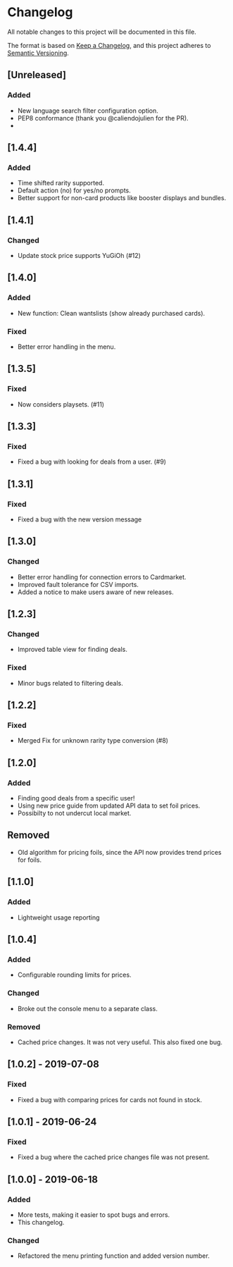 # Changelog
All notable changes to this project will be documented in this file.

The format is based on [Keep a Changelog](https://keepachangelog.com/en/1.0.0/),
and this project adheres to [Semantic Versioning](https://semver.org/spec/v2.0.0.html).

## [Unreleased]
### Added
- New language search filter configuration option.
- PEP8 conformance (thank you @caliendojulien for the PR).
- 

## [1.4.4]
### Added
- Time shifted rarity supported.
- Default action (no) for yes/no prompts.
- Better support for non-card products like booster displays and bundles.

## [1.4.1]
### Changed
- Update stock price supports YuGiOh (#12)

## [1.4.0]
### Added
- New function: Clean wantslists (show already purchased cards).
### Fixed
- Better error handling in the menu.

## [1.3.5]
### Fixed
- Now considers playsets. (#11)

## [1.3.3]
### Fixed
- Fixed a bug with looking for deals from a user. (#9)

## [1.3.1]
### Fixed
- Fixed a bug with the new version message

## [1.3.0]
### Changed
- Better error handling for connection errors to Cardmarket.
- Improved fault tolerance for CSV imports.
- Added a notice to make users aware of new releases.

## [1.2.3]
### Changed
- Improved table view for finding deals.

### Fixed
- Minor bugs related to filtering deals.

## [1.2.2]
### Fixed
- Merged Fix for unknown rarity type conversion (#8)

## [1.2.0]
### Added
- Finding good deals from a specific user!
- Using new price guide from updated API data to set foil prices.
- Possibilty to not undercut local market.

## Removed
- Old algorithm for pricing foils, since the API now provides trend prices for foils.

## [1.1.0]
### Added
- Lightweight usage reporting

## [1.0.4]
### Added
- Configurable rounding limits for prices.
### Changed
- Broke out the console menu to a separate class.
### Removed
- Cached price changes. It was not very useful. This also fixed one bug.

## [1.0.2] - 2019-07-08
### Fixed
- Fixed a bug with comparing prices for cards not found in stock.

## [1.0.1] - 2019-06-24
### Fixed
- Fixed a bug where the cached price changes file was not present.

## [1.0.0] - 2019-06-18
### Added
- More tests, making it easier to spot bugs and errors.
- This changelog.

### Changed
- Refactored the menu printing function and added version number.